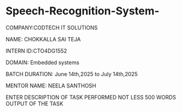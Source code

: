 # Speech-Recognition-System-

COMPANY:CODTECH IT SOLUTIONS

NAME: CHOKKALLA SAI TEJA

INTERN ID:CTO4DG1552

DOMAIN: Embedded systems

BATCH DURATION: June 14th,2025 to July 14th,2025

MENTOR NAME: NEELA SANTHOSH

ENTER DESCRIPTION OF TASK PERFORMED NOT LESS 500 WORDS
OUTPUT OF THE TASK

